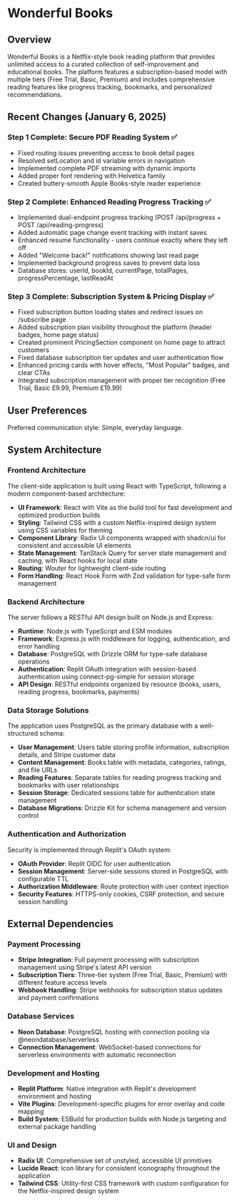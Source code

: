 # Wonderful Books

## Overview

Wonderful Books is a Netflix-style book reading platform that provides unlimited access to a curated collection of self-improvement and educational books. The platform features a subscription-based model with multiple tiers (Free Trial, Basic, Premium) and includes comprehensive reading features like progress tracking, bookmarks, and personalized recommendations.

## Recent Changes (January 6, 2025)

### Step 1 Complete: Secure PDF Reading System ✅
- Fixed routing issues preventing access to book detail pages
- Resolved setLocation and id variable errors in navigation
- Implemented complete PDF streaming with dynamic imports
- Added proper font rendering with Helvetica family
- Created buttery-smooth Apple Books-style reader experience

### Step 2 Complete: Enhanced Reading Progress Tracking ✅
- Implemented dual-endpoint progress tracking (POST /api/progress + POST /api/reading-progress)
- Added automatic page change event tracking with instant saves
- Enhanced resume functionality - users continue exactly where they left off
- Added "Welcome back!" notifications showing last read page
- Implemented background progress saves to prevent data loss
- Database stores: userId, bookId, currentPage, totalPages, progressPercentage, lastReadAt

### Step 3 Complete: Subscription System & Pricing Display ✅
- Fixed subscription button loading states and redirect issues on /subscribe page
- Added subscription plan visibility throughout the platform (header badges, home page status)
- Created prominent PricingSection component on home page to attract customers
- Fixed database subscription tier updates and user authentication flow
- Enhanced pricing cards with hover effects, "Most Popular" badges, and clear CTAs
- Integrated subscription management with proper tier recognition (Free Trial, Basic £9.99, Premium £19.99)

## User Preferences

Preferred communication style: Simple, everyday language.

## System Architecture

### Frontend Architecture
The client-side application is built using React with TypeScript, following a modern component-based architecture:

- **UI Framework**: React with Vite as the build tool for fast development and optimized production builds
- **Styling**: Tailwind CSS with a custom Netflix-inspired design system using CSS variables for theming
- **Component Library**: Radix UI components wrapped with shadcn/ui for consistent and accessible UI elements
- **State Management**: TanStack Query for server state management and caching, with React hooks for local state
- **Routing**: Wouter for lightweight client-side routing
- **Form Handling**: React Hook Form with Zod validation for type-safe form management

### Backend Architecture
The server follows a RESTful API design built on Node.js and Express:

- **Runtime**: Node.js with TypeScript and ESM modules
- **Framework**: Express.js with middleware for logging, authentication, and error handling
- **Database**: PostgreSQL with Drizzle ORM for type-safe database operations
- **Authentication**: Replit OAuth integration with session-based authentication using connect-pg-simple for session storage
- **API Design**: RESTful endpoints organized by resource (books, users, reading progress, bookmarks, payments)

### Data Storage Solutions
The application uses PostgreSQL as the primary database with a well-structured schema:

- **User Management**: Users table storing profile information, subscription details, and Stripe customer data
- **Content Management**: Books table with metadata, categories, ratings, and file URLs
- **Reading Features**: Separate tables for reading progress tracking and bookmarks with user relationships
- **Session Storage**: Dedicated sessions table for authentication state management
- **Database Migrations**: Drizzle Kit for schema management and version control

### Authentication and Authorization
Security is implemented through Replit's OAuth system:

- **OAuth Provider**: Replit OIDC for user authentication
- **Session Management**: Server-side sessions stored in PostgreSQL with configurable TTL
- **Authorization Middleware**: Route protection with user context injection
- **Security Features**: HTTPS-only cookies, CSRF protection, and secure session handling

## External Dependencies

### Payment Processing
- **Stripe Integration**: Full payment processing with subscription management using Stripe's latest API version
- **Subscription Tiers**: Three-tier system (Free Trial, Basic, Premium) with different feature access levels
- **Webhook Handling**: Stripe webhooks for subscription status updates and payment confirmations

### Database Services
- **Neon Database**: PostgreSQL hosting with connection pooling via @neondatabase/serverless
- **Connection Management**: WebSocket-based connections for serverless environments with automatic reconnection

### Development and Hosting
- **Replit Platform**: Native integration with Replit's development environment and hosting
- **Vite Plugins**: Development-specific plugins for error overlay and code mapping
- **Build System**: ESBuild for production builds with Node.js targeting and external package handling

### UI and Design
- **Radix UI**: Comprehensive set of unstyled, accessible UI primitives
- **Lucide React**: Icon library for consistent iconography throughout the application
- **Tailwind CSS**: Utility-first CSS framework with custom configuration for the Netflix-inspired design system